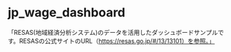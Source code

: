 # jp_wage_dashboard
「RESAS(地域経済分析システム)のデータを活用したダッシュボードサンプルです。RESASの公式サイトのURL（https://resas.go.jp/#/13/13101）を参照。」
